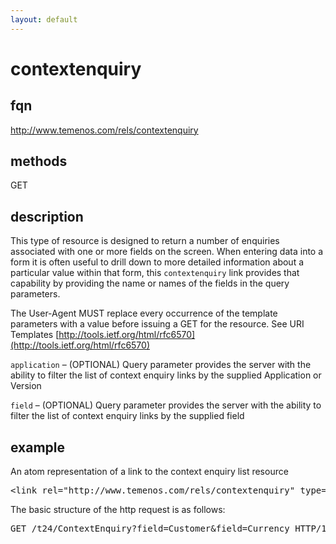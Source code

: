 ```yaml
---
layout: default
---
```

# contextenquiry

## fqn
http://www.temenos.com/rels/contextenquiry

## methods
GET

## description
This type of resource is designed to return a number of enquiries associated with one or more fields on the screen.  When entering data into a form it is often useful to drill down to more detailed information about a particular value within that form, this `contextenquiry` link provides that capability by providing the name or names of the fields in the query parameters.

The User-Agent MUST replace every occurrence of the template parameters with a value before issuing a GET for the resource.  See URI Templates [http://tools.ietf.org/html/rfc6570](http://tools.ietf.org/html/rfc6570)

`application` – (OPTIONAL) Query parameter provides the server with the ability to filter the list of context enquiry links by the supplied Application or Version

`field` – (OPTIONAL) Query parameter provides the server with the ability to filter the list of context enquiry links by the supplied field


## example

An atom representation of a link to the context enquiry list resource
<pre>
&lt;link rel="http://www.temenos.com/rels/contextenquiry" type="application/atom+xml;type=entry" title="contextenquiry" href="ContextEnquiry{&application*}{&field*}"/&gt;
</pre>

The basic structure of the http request is as follows:
<pre>
GET /t24/ContextEnquiry?field=Customer&field=Currency HTTP/1.1
</pre>